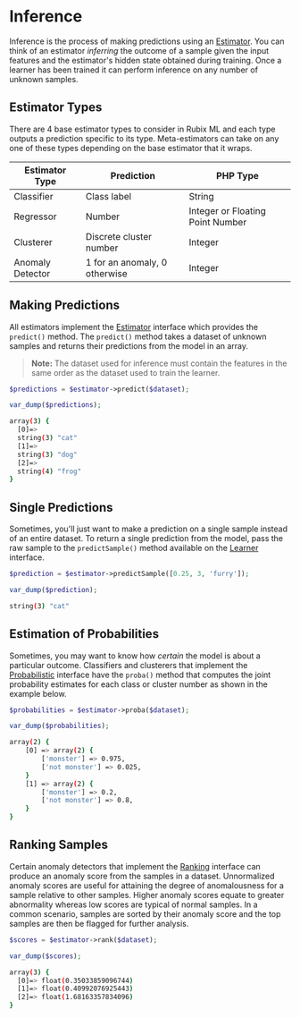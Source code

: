 # Inference
Inference is the process of making predictions using an [Estimator](estimator.md). You can think of an estimator *inferring* the outcome of a sample given the input features and the estimator's hidden state obtained during training. Once a learner has been trained it can perform inference on any number of unknown samples.

## Estimator Types
There are 4 base estimator types to consider in Rubix ML and each type outputs a prediction specific to its type. Meta-estimators can take on any one of these types depending on the base estimator that it wraps.

| Estimator Type | Prediction | PHP Type |
|---|---|---|
| Classifier | Class label | String |
| Regressor | Number | Integer or Floating Point Number |
| Clusterer | Discrete cluster number | Integer |
| Anomaly Detector | 1 for an anomaly, 0 otherwise | Integer |

## Making Predictions
All estimators implement the [Estimator](estimator.md) interface which provides the `predict()` method. The `predict()` method takes a dataset of unknown samples and returns their predictions from the model in an array.

> **Note:** The dataset used for inference must contain the features in the same order as the dataset used to train the learner.

```php
$predictions = $estimator->predict($dataset);

var_dump($predictions);
```

```sh
array(3) {
  [0]=>
  string(3) "cat"
  [1]=>
  string(3) "dog"
  [2]=>
  string(4) "frog"
}
```

## Single Predictions
Sometimes, you'll just want to make a prediction on a single sample instead of an entire dataset. To return a single prediction from the model, pass the raw sample to the `predictSample()` method available on the [Learner](learner.md) interface.

```php
$prediction = $estimator->predictSample([0.25, 3, 'furry']);

var_dump($prediction);
```

```sh
string(3) "cat"
```

## Estimation of Probabilities
Sometimes, you may want to know how *certain* the model is about a particular outcome. Classifiers and clusterers that implement the [Probabilistic](https://docs.rubixml.com/en/latest/probabilistic.html) interface have the `proba()` method that computes the joint probability estimates for each class or cluster number as shown in the example below.

```php
$probabilities = $estimator->proba($dataset);  

var_dump($probabilities);
```

```sh
array(2) {
	[0] => array(2) {
		['monster'] => 0.975,
		['not monster'] => 0.025,
	}
	[1] => array(2) {
		['monster'] => 0.2,
		['not monster'] => 0.8,
	}
}
```

## Ranking Samples
Certain anomaly detectors that implement the [Ranking](https://docs.rubixml.com/en/latest/ranking.html) interface can produce an anomaly score from the samples in a dataset. Unnormalized anomaly scores are useful for attaining the degree of anomalousness for a sample relative to other samples. Higher anomaly scores equate to greater abnormality whereas low scores are typical of normal samples. In a common scenario, samples are sorted by their anomaly score and the top samples are then be flagged for further analysis.

```php
$scores = $estimator->rank($dataset);

var_dump($scores);
```

```sh
array(3) {
  [0]=> float(0.35033859096744)
  [1]=> float(0.40992076925443)
  [2]=> float(1.68163357834096)
}
```
